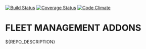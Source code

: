 [![Build Status](https://travis-ci.org/open-synergy/opnsynid-fleet.svg?branch=8.0)](https://travis-ci.org/open-synergy/opnsynid-fleet)
[![Coverage Status](https://coveralls.io/repos/github/open-synergy/opnsynid-fleet/badge.svg?branch=8.0)](https://coveralls.io/github/open-synergy/opnsynid-fleet?branch=8.0)
[![Code Climate](https://codeclimate.com/github/open-synergy/opnsynid-fleet/badges/gpa.svg)](https://codeclimate.com/github/open-synergy/opnsynid-fleet)

# FLEET MANAGEMENT ADDONS

${REPO_DESCRIPTION}
